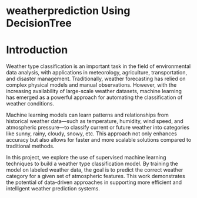# weatherprediction Using DecisionTree
# Introduction
Weather type classification is an important task in the field of environmental data analysis, with applications in meteorology, agriculture, transportation, 
and disaster management. Traditionally, weather forecasting has relied on complex physical models and manual observations. However, with the increasing 
availability of large-scale weather datasets, machine learning has emerged as a powerful approach for automating the classification of weather conditions.

Machine learning models can learn patterns and relationships from historical weather data—such as temperature, humidity, wind speed, and atmospheric pressure—to classify current or future weather into categories like sunny, rainy, cloudy, snowy, etc. This approach not only enhances accuracy but also allows for faster and more scalable solutions compared to traditional methods.

 In this project, we explore the use of supervised machine learning techniques to build a weather type classification model. By training the model on labeled weather data, the goal is to predict the correct weather category for a given set of atmospheric features. This work demonstrates the potential of data-driven approaches in supporting more efficient and intelligent weather prediction systems.
